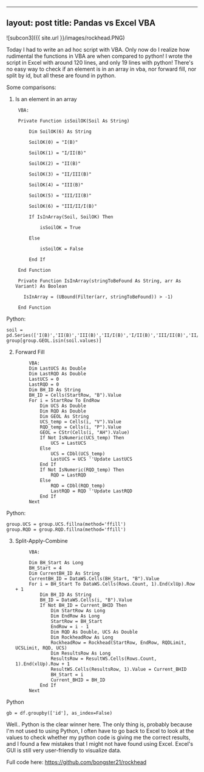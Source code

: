 
---
layout: post
title: Pandas vs Excel VBA
---
![subcon3]({{ site.url }}/images/rockhead.PNG)

Today I had to write an ad hoc script with VBA. Only now do I realize how rudimental the functions in VBA are when compared to python! I wrote the script in Excel with around 120 lines, and only 19 lines with python! There's no easy way to check if an element is in an array in vba, nor forward fill, nor split by id, but all these are found in python. 

Some comparisons:

1. Is an element in an array


        VBA:
        
        Private Function isSoilOK(Soil As String)
    
            Dim SoilOK(6) As String

            SoilOK(0) = "I(B)"

            SoilOK(1) = "I/II(B)"

            SoilOK(2) = "II(B)"

            SoilOK(3) = "II/III(B)"

            SoilOK(4) = "III(B)"

            SoilOK(5) = "III/II(B)"

            SoilOK(6) = "III/II/I(B)"

            If IsInArray(Soil, SoilOK) Then

                isSoilOK = True

            Else

                isSoilOK = False

            End If
        
        End Function

        Private Function IsInArray(stringToBeFound As String, arr As Variant) As Boolean

          IsInArray = (UBound(Filter(arr, stringToBeFound)) > -1)

        End Function
    

Python:

    soil = pd.Series(['I(B)','II(B)','III(B)','II/I(B)','I/II(B)','III/II(B)','II/III(B)','III/II/I(B)']
    group[group.GEOL.isin(soil.values)]
    
2. Forward Fill


            VBA:
            Dim LastUCS As Double
            Dim LastRQD As Double
            LastUCS = 0
            LastRQD = 0
            Dim BH_ID As String
            BH_ID = Cells(StartRow, "B").Value
            For i = StartRow To EndRow
                Dim UCS As Double
                Dim RQD As Double
                Dim GEOL As String
                UCS_temp = Cells(i, "V").Value
                RQD_temp = Cells(i, "P").Value
                GEOL = CStr(Cells(i, "AH").Value)
                If Not IsNumeric(UCS_temp) Then
                    UCS = LastUCS
                Else
                    UCS = CDbl(UCS_temp)
                    LastUCS = UCS ''Update LastUCS
                End If
                If Not IsNumeric(RQD_temp) Then
                    RQD = LastRQD
                Else
                    RQD = CDbl(RQD_temp)
                    LastRQD = RQD ''Update LastRQD
                End If
            Next
    

Python:

    group.UCS = group.UCS.fillna(method='ffill')
    group.RQD = group.RQD.fillna(method='ffill')
    
    
3. Split-Apply-Combine

            VBA:
    
            Dim BH_Start As Long
            BH_Start = 4
            Dim CurrentBH_ID As String
            CurrentBH_ID = DataWS.Cells(BH_Start, "B").Value
            For i = BH_Start To DataWS.Cells(Rows.Count, 1).End(xlUp).Row + 1
                Dim BH_ID As String
                BH_ID = DataWS.Cells(i, "B").Value
                If Not BH_ID = Current_BHID Then
                    Dim StartRow As Long
                    Dim EndRow As Long
                    StartRow = BH_Start
                    EndRow = i - 1
                    Dim RQD As Double, UCS As Double
                    Dim RockheadRow As Long
                    RockheadRow = Rockhead(StartRow, EndRow, RQDLimit, UCSLimit, RQD, UCS)
                    Dim ResultsRow As Long
                    ResultsRow = ResultWS.Cells(Rows.Count, 1).End(xlUp).Row + 1
                    ResultWS.Cells(ResultsRow, 1).Value = Current_BHID
                    BH_Start = i
                    Current_BHID = BH_ID
                End If
            Next
    
Python

    gb = df.groupby(['id'], as_index=False)
    
    
Well.. Python is the clear winner here. The only thing is, probably because I'm not used to using Python, I often have to go back to Excel to look at the values to check whether my python code is giving me the correct results, and I found a few mistakes that I might not have found using Excel. Excel's GUI is still very user-friendly to visualize data.


Full code here:
https://github.com/bongster21/rockhead
    
  
